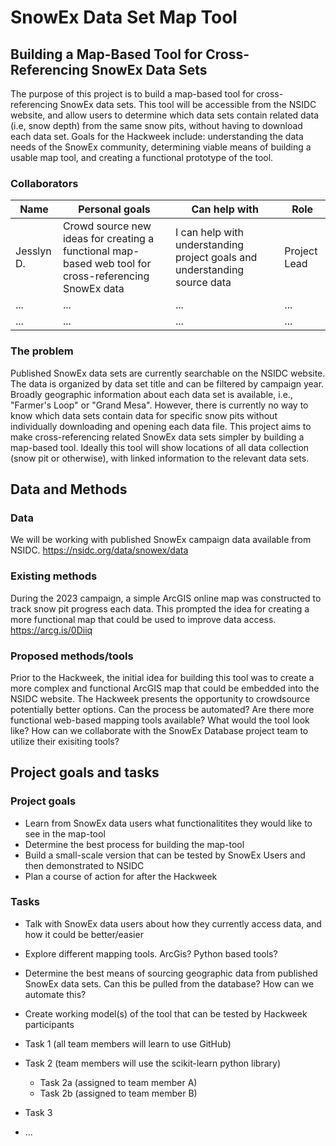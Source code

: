 # SnowEx Data Set Map Tool

## Building a Map-Based Tool for Cross-Referencing SnowEx Data Sets

The purpose of this project is to build a map-based tool for cross-referencing SnowEx data sets. This tool will be accessible from the NSIDC website, and allow users to determine which data sets contain related data (i.e, snow depth) from the same snow pits, without having to download each data set. Goals for the Hackweek include: understanding the data needs of the SnowEx community, determining viable means of building a usable map tool, and creating a functional prototype of the tool.

### Collaborators

| Name | Personal goals | Can help with | Role |
| ------------- | ------------- | ------------- | ------------- |
| Jesslyn D. | Crowd source new ideas for creating a functional map-based web tool for cross-referencing SnowEx data  | I can help with understanding project goals and understanding source data  | Project Lead |
| ... | ... | ... | ... |
| ... | ... | ... | ... |

### The problem

Published SnowEx data sets are currently searchable on the NSIDC website. The data is organized by data set title and can be filtered by campaign year. Broadly geographic information about each data set is available, i.e., "Farmer's Loop" or "Grand Mesa". However, there is currently no way to know which data sets contain data for specific snow pits without individually downloading and opening each data file. This project aims to make cross-referencing related SnowEx data sets simpler by building a map-based tool. Ideally this tool will show locations of all data collection (snow pit or otherwise), with linked information to the relevant data sets.

## Data and Methods

### Data

We will be working with published SnowEx campaign data available from NSIDC. https://nsidc.org/data/snowex/data

### Existing methods

During the 2023 campaign, a simple ArcGIS online map was constructed to track snow pit progress each data. This prompted the idea for creating a more functional map that could be used to improve data access. https://arcg.is/0Diiq

### Proposed methods/tools

Prior to the Hackweek, the initial idea for building this tool was to create a more complex and functional ArcGIS map that could be embedded into the NSIDC website. The Hackweek presents the opportunity to crowdsource potentially better options. Can the process be automated? Are there more functional web-based mapping tools available? What would the tool look like? How can we collaborate with the SnowEx Database project team to utilize their exisiting tools?

## Project goals and tasks

### Project goals

* Learn from SnowEx data users what functionalitites they would like to see in the map-tool
* Determine the best process for building the map-tool
* Build a small-scale version that can be tested by SnowEx Users and then demonstrated to NSIDC
* Plan a course of action for after the Hackweek

### Tasks 

* Talk with SnowEx data users about how they currently access data, and how it could be better/easier
* Explore different mapping tools. ArcGis? Python based tools? 
* Determine the best means of sourcing geographic data from published SnowEx data sets. Can this be pulled from the database? How can we automate this?
* Create working model(s) of the tool that can be tested by Hackweek participants

* Task 1 (all team members will learn to use GitHub)
* Task 2 (team members will use the scikit-learn python library)
  * Task 2a (assigned to team member A)
  * Task 2b (assigned to team member B)
* Task 3
* ...

